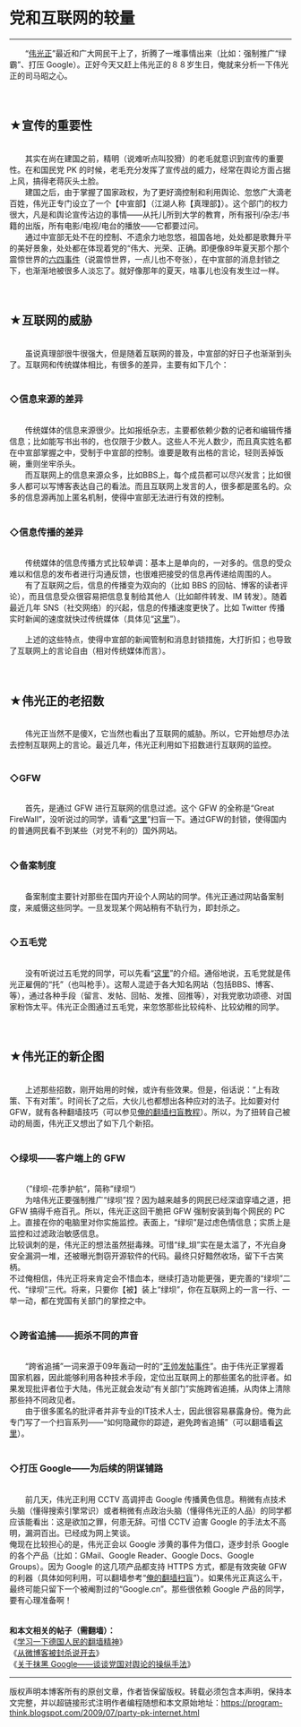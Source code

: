 # 党和互联网的较量 

-----

<div class="post-body entry-content">
　　“<a href="https://zh.wikipedia.org/wiki/%E5%AF%B9%E4%B8%AD%E5%9B%BD%E5%85%B1%E4%BA%A7%E5%85%9A%E7%9A%84%E8%B4%AC%E7%A7%B0" rel="nofollow" target="_blank">伟光正</a>”最近和广大网民干上了，折腾了一堆事情出来（比如：强制推广“绿霸”、打压 Google）。正好今天又赶上伟光正的８８岁生日，俺就来分析一下伟光正的司马昭之心。<a name="more"></a><br/>
<br/>
<br/>
<h2>★宣传的重要性</h2><br/>
　　其实在尚在建国之前，精明（说难听点叫狡猾）的老毛就意识到宣传的重要性。在和国民党 PK 的时候，老毛充分发挥了宣传战的威力，经常在舆论方面占据上风，搞得老蒋灰头土脸。<br/>
　　建国之后，由于掌握了国家政权，为了更好滴控制和利用舆论、忽悠广大滴老百姓，伟光正专门设立了一个【中宣部】（江湖人称【真理部】）。这个部门的权力很大，凡是和舆论宣传沾边的事情——从托儿所到大学的教育，所有报刊/杂志/书籍的出版，所有电影/电视/电台的播放——它都要过问。<br/>
　　通过中宣部无处不在的控制、不遗余力地忽悠，祖国各地，处处都是歌舞升平的美好景象，处处都在体现着党的“伟大、光荣、正确。即便像89年夏天那个那个震惊世界的<a href="https://zh.wikipedia.org/wiki/%E5%85%AD%E5%9B%9B%E4%BA%8B%E4%BB%B6" rel="nofollow" target="_blank">六四事件</a>（说震惊世界，一点儿也不夸张），在中宣部的消息封锁之下，也渐渐地被很多人淡忘了。就好像那年的夏天，啥事儿也没有发生过一样。<br/>
<br/>
<br/>
<h2>★互联网的威胁</h2><br/>
　　虽说真理部很牛很强大，但是随着互联网的普及，中宣部的好日子也渐渐到头了。互联网和传统媒体相比，有很多的差异，主要有如下几个：<br/>
<br/>
<h3>◇信息来源的差异</h3><br/>
　　传统媒体的信息来源很少。比如报纸杂志，主要都依赖少数的记者和编辑传播信息；比如能写书出书的，也仅限于少数人。这些人不光人数少，而且真实姓名都在中宣部掌握之中，受制于中宣部的控制。谁要是敢有出格的言论，轻则丢掉饭碗，重则坐牢杀头。<br/>
　　而互联网上的信息来源众多，比如BBS上，每个成员都可以尽兴发言；比如很多人都可以写博客表达自己的看法。而且互联网上发言的人，很多都是匿名的。众多的信息源再加上匿名机制，使得中宣部无法进行有效的控制。<br/>
<br/>
<h3>◇信息传播的差异</h3><br/>
　　传统媒体的信息传播方式比较单调：基本上是单向的，一对多的。信息的受众难以和信息的发布者进行沟通反馈，也很难把接受的信息再传递给周围的人。<br/>
　　有了互联网之后，信息的传播变为双向的（比如 BBS 的回帖、博客的读者评论），而且信息受众很容易把信息复制给其他人（比如邮件转发、IM 转发）。随着最近几年 SNS（社交网络）的兴起，信息的传播速度更快了。比如 Twitter 传播实时新闻的速度就快过传统媒体（具体见“<a href="../../2009/01/twitter-and-break-news-and-people.md">这里</a>”）。<br/>
<br/>
　　上述的这些特点，使得中宣部的新闻管制和消息封锁措施，大打折扣；也导致了互联网上的言论自由（相对传统媒体而言）。<br/>
<br/>
<br/>
<h2>★伟光正的老招数</h2><br/>
　　伟光正当然不是傻X，它当然也看出了互联网的威胁。所以，它开始想尽办法去控制互联网上的言论。最近几年，伟光正利用如下招数进行互联网的监控。<br/>
<br/>
<h3>◇GFW</h3><br/>
　　首先，是通过 GFW 进行互联网的信息过滤。这个 GFW 的全称是“Great FireWall”，没听说过的同学，请看“<a href="https://zh.wikipedia.org/wiki/%E9%98%B2%E7%81%AB%E9%95%BF%E5%9F%8E" rel="nofollow" target="_blank">这里</a>”扫盲一下。通过GFW的封锁，使得国内的普通网民看不到某些（对党不利的）国外网站。<br/>
<br/>
<h3>◇备案制度</h3><br/>
　　备案制度主要针对那些在国内开设个人网站的同学。伟光正通过网站备案制度，来威慑这些同学。一旦发现某个网站稍有不轨行为，即封杀之。<br/>
<br/>
<h3>◇五毛党</h3><br/>
　　没有听说过五毛党的同学，可以先看“<a href="https://zh.wikipedia.org/zh-cn/%E7%BD%91%E7%BB%9C%E8%AF%84%E8%AE%BA%E5%91%98" rel="nofollow" target="_blank">这里</a>”的介绍。通俗地说，五毛党就是伟光正雇佣的“托”（也叫枪手）。这帮人混迹于各大知名网站（包括BBS、博客、等），通过各种手段（留言、发帖、回帖、发推、回推等），对我党歌功颂德、对国家粉饰太平。伟光正企图通过五毛党，来忽悠那些比较纯朴、比较幼稚的同学。<br/>
<br/>
<br/>
<h2>★伟光正的新企图</h2><br/>
　　上述那些招数，刚开始用的时候，或许有些效果。但是，俗话说：“上有政策、下有对策”。时间长了之后，大伙儿也都想出各种应对的法子。比如要对付 GFW，就有各种翻墙技巧（可以参见<a href="../../2009/05/how-to-break-through-gfw.md">俺的翻墙扫盲教程</a>）。所以，为了扭转自己被动的局面，伟光正又想出了如下几个新招。<br/>
<br/>
<h3>◇绿坝——客户端上的 GFW</h3><br/>
　　（”绿坝-花季护航“，简称”绿坝“）<br/>
　　为啥伟光正要强制推广“绿坝”捏？因为越来越多的网民已经深谙穿墙之道，把 GFW 搞得千疮百孔。所以，伟光正这回干脆把 GFW 强制安装到每个网民的 PC 上。直接在你的电脑里对你实施监控。表面上，“绿坝”是过虑色情信息；实质上是监控和过滤政治敏感信息。<br/>
比较讽刺的是，伟光正的想法虽然挺毒辣。可惜“绿_垻”实在是太滥了，不光自身安全漏洞一堆，还被曝光剽窃开源软件的代码。最终只好黯然收场，留下千古笑柄。<br/>
不过俺相信，伟光正将来肯定会不惜血本，继续打造功能更强，更完善的“绿坝”二代、“绿坝”三代。将来，只要你【被】装上“绿坝”，你在互联网上的一言一行、一举一动，都在党国有关部门的掌控之中。<br/>
<br/>
<h3>◇跨省追捕——扼杀不同的声音</h3><br/>
　　“跨省追捕”一词来源于09年轰动一时的“<a href="https://zh.wikipedia.org/wiki/%E7%8E%8B%E5%B8%85%E5%8F%91%E8%B4%B4%E4%BA%8B%E4%BB%B6" rel="nofollow" target="_blank">王帅发帖事件</a>”。由于伟光正掌握着国家机器，因此能够利用各种技术手段，定位出互联网上的那些匿名的批评者。如果发现批评者位于大陆，伟光正就会发动“有关部门”实施跨省追捕，从肉体上清除那些持不同政见者。<br/>
　　由于很多匿名的批评者并非专业的IT技术人士，因此很容易暴露身份。俺为此专门写了一个扫盲系列——“如何隐藏你的踪迹，避免跨省追捕”（可以翻墙看<a href="../../2010/04/howto-cover-your-tracks-0.md">这里</a>）。<br/>
<br/>
<h3>◇打压 Google——为后续的阴谋铺路</h3><br/>
　　前几天，伟光正利用 CCTV 高调抨击 Google 传播黄色信息。稍微有点技术头脑（懂得搜索引擎常识）或者稍微有点政治头脑（懂得伟光正的人品）的同学都应该能看出：这是欲加之罪，何患无辞。可惜 CCTV 迫害 Google 的手法太不高明，漏洞百出。已经成为网上笑谈。<br/>
俺现在比较担心的是，伟光正会以 Google 涉黄的事件为借口，逐步封杀 Google 的各个产品（比如：GMail、Google Reader、Google Docs、Google Groups）。因为 Google 的这几项产品都支持 HTTPS 方式，都是有效突破 GFW 的利器（具体如何利用，可以翻墙参考“<a href="../../2009/05/how-to-break-through-gfw.md">俺的翻墙扫盲</a>”）。如果伟光正真这么干，最终可能只留下一个被阉割过的“Google.cn”。那些很依赖 Google 产品的同学，要有心理准备啊！<br/>
<br/>
<br/>
<b>和本文相关的帖子（需翻墙）：</b><br/>
《<a href="../../2009/07/break-through-berlin-wall.md">学习一下德国人民的翻墙精神</a>》<br/>
《<a href="../../2009/07/microblog-blocked-by-gfw.md">从微博客被封杀说开去</a>》<br/>
《<a href="../../2010/03/party-control-news-media.md">关于抹黑 Google——谈谈党国对舆论的操纵手法</a>》
</div>


------------------------------------------------

版权声明本博客所有的原创文章，作者皆保留版权。转载必须包含本声明，保持本文完整，并以超链接形式注明作者编程随想和本文原始地址：https://program-think.blogspot.com/2009/07/party-pk-internet.html
